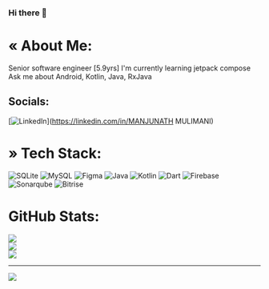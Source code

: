 ### Hi there 👋

<!--
**Manjunath1234/Manjunath1234** is a ✨ _special_ ✨ repository because its `README.md` (this file) appears on your GitHub profile.

Here are some ideas to get you started:

- 🔭 I’m currently working on ...
- 🌱 I’m currently learning ...
- 👯 I’m looking to collaborate on ...
- 🤔 I’m looking for help with ...
- 💬 Ask me about ...
- 📫 How to reach me: ...
- 😄 Pronouns: ...
- ⚡ Fun fact: ...
-->
# « About Me:
Senior software engineer [5.9yrs] I'm currently learning jetpack compose<br>Ask me about Android, Kotlin, Java, RxJava


## Socials:
[![LinkedIn](https://img.shields.io/badge/LinkedIn-%230077B5.svg?logo=linkedin&logoColor=white)](https://linkedin.com/in/MANJUNATH MULIMANI) 

# » Tech Stack:
![SQLite](https://img.shields.io/badge/sqlite-%2307405e.svg?style=for-the-badge&logo=sqlite&logoColor=white) ![MySQL](https://img.shields.io/badge/mysql-%2300000f.svg?style=for-the-badge&logo=mysql&logoColor=white) ![Figma](https://img.shields.io/badge/figma-%23F24E1E.svg?style=for-the-badge&logo=figma&logoColor=white) ![Java](https://img.shields.io/badge/java-%23ED8B00.svg?style=for-the-badge&logo=openjdk&logoColor=white) ![Kotlin](https://img.shields.io/badge/kotlin-%237F52FF.svg?style=for-the-badge&logo=kotlin&logoColor=white) ![Dart](https://img.shields.io/badge/dart-%230175C2.svg?style=for-the-badge&logo=dart&logoColor=white) ![Firebase](https://img.shields.io/badge/firebase-%2307405e.svg?style=for-the-badge&logo=firebase&logoColor=yellow) ![Sonarqube](https://img.shields.io/badge/sonarqube-%23aed05e.svg?style=for-the-badge&logo=sonarqube&logoColor=blue) ![Bitrise](https://img.shields.io/badge/bitrise-%237F52FF.svg?style=for-the-badge&logo=bitrise&logoColor=cyan)
# GitHub Stats:
![](https://github-readme-stats.vercel.app/api?username=Manjunath1234&theme=city_light&hide_border=false&include_all_commits=false&count_private=false)<br/>
![](https://github-readme-streak-stats.herokuapp.com/?user=Manjunath1234&theme=city_light&hide_border=false)<br/>
![](https://github-readme-stats.vercel.app/api/top-langs/?username=Manjunath1234&theme=city_light&hide_border=false&include_all_commits=false&count_private=false&layout=compact)

---
[![](https://visitcount.itsvg.in/api?id=Manjunath1234&icon=0&color=0)](https://visitcount.itsvg.in)
